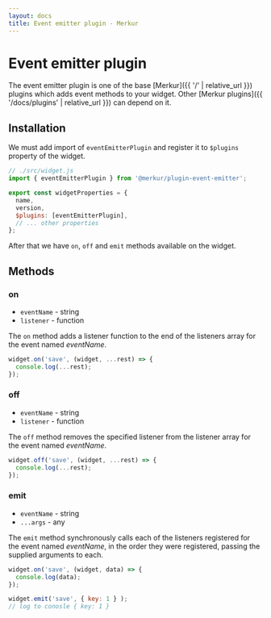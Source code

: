 ```yaml
---
layout: docs
title: Event emitter plugin - Merkur
---
```


# Event emitter plugin

The event emitter plugin is one of the base [Merkur]({{ '/' | relative_url }}) plugins which adds event methods to your widget. Other [Merkur plugins]({{ '/docs/plugins' | relative_url }}) can depend on it.

## Installation

We must add import of `eventEmitterPlugin` and register it to `$plugins` property of the widget.

```javascript
// ./src/widget.js
import { eventEmitterPlugin } from '@merkur/plugin-event-emitter';

export const widgetProperties = {
  name,
  version,
  $plugins: [eventEmitterPlugin],
  // ... other properties
};

```

After that we have `on`, `off` and `emit` methods available on the widget.

## Methods

### on

- `eventName` - string
- `listener` - function

The `on` method adds a listener function to the end of the listeners array for the event named *eventName*.

```javascript
widget.on('save', (widget, ...rest) => {
  console.log(...rest);
});
```

### off

- `eventName` - string
- `listener` - function

The `off` method removes the specified listener from the listener array for the event named *eventName*.


```javascript
widget.off('save', (widget, ...rest) => {
  console.log(...rest);
});
```

### emit

- `eventName` - string
- `...args` - any

The `emit` method synchronously calls each of the listeners registered for the event named *eventName*, in the order they were registered, passing the supplied arguments to each.

```javascript
widget.on('save', (widget, data) => {
  console.log(data);
});

widget.emit('save', { key: 1 } );
// log to conosle { key: 1 }
```


